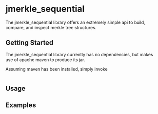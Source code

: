 jmerkle_sequential
====================

The jmerkle_sequential library offers an extremely simple api to build, compare, and inspect merkle tree structures.  

Getting Started
---------------

The jmerkle_sequential library currently has no dependencies, but makes use of apache maven to produce its jar.

Assuming maven has been installed, simply invoke

```mvn package
```

Usage
-----


Examples
--------
